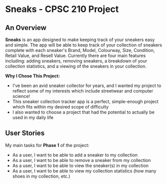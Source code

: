 # Sneaks - CPSC 210 Project

## An Overview
**Sneaks** is an app designed to make keeping track of your sneakers easy and simple. The app will be able to keep track of 
your collection of sneakers complete with each sneaker's Brand, Model, Colourway, Size, Condition, Retail Value, and 
Resell Value. Currently there are four main features including: adding sneakers, removing sneakers, a breakdown of your
collection statistics, and a viewing of the sneakers in your collection.

**Why I Chose  This Project:**
- I've been an avid sneaker collector for years, and I wanted my project to reflect some of my interests which include 
streetwear and computer science!
- This sneaker collection tracker app is a perfect, simple-enough project which fits within my desired scope of difficulty
- I also wanted to choose a project that had the potential to actually be used in my daily life

## User Stories
My main tasks for **Phase  1** of the project:
- As a user, I want to be able to add a sneaker to my collection
- As a user, I want to be able to remove a sneaker from my collection
- As a user, I want to be able to view the sneaker(s) in my collection
- As a user, I want to be able to view my collection statistics (how many shoes in my collection, etc.)


